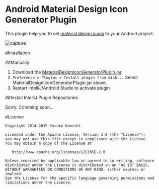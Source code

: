 Android Material Design Icon Generator Plugin
=============================================

This plugin help you to set [material design icons](https://github.com/google/material-design-icons) to your Android project.

![capture](https://raw.githubusercontent.com/konifar/android-material-design-icon-generator-plugin/master/docs/capture.gif)

#Installation

##Manually

1. Download the [MaterialDesignIconGeneratorPlugin.jar](https://github.com/konifar/android-material-design-icon-generator-plugin/raw/master/MaterialDesignIconGeneratorPlugin.jar)
2. `Preference > Plugins > Install plugin from disk...` Select MaterialDesignIconGeneratorPlugin.jar above.
3. Restart IntelliJ/Android Studio to activate plugin.

##Install IntelliJ Plugin Repositories

Sorry. Comming soon...

#License

```
Copyright 2014-2015 Yusuke Konishi

Licensed under the Apache License, Version 2.0 (the "License");
you may not use this file except in compliance with the License.
You may obtain a copy of the License at

   http://www.apache.org/licenses/LICENSE-2.0

Unless required by applicable law or agreed to in writing, software
distributed under the License is distributed on an "AS IS" BASIS,
WITHOUT WARRANTIES OR CONDITIONS OF ANY KIND, either express or implied.
See the License for the specific language governing permissions and
limitations under the License.
```
